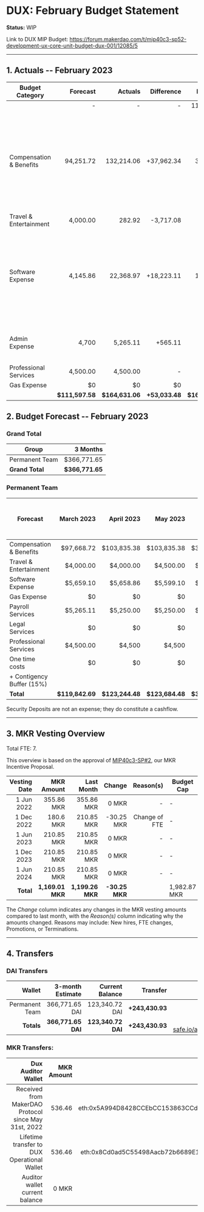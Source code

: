 # DUX: February Budget Statement

**Status:** WIP

Link to DUX MIP Budget: https://forum.makerdao.com/t/mip40c3-sp52-development-ux-core-unit-budget-dux-001/12085/5

---

## 1. Actuals -- February 2023

| Budget Category           |  Forecast |  Actuals |  Difference |  Payments |                  Comment |
| --------------------------| -----------: | --------------: | --------------: | -----------: | --------------------------------------------------------------: |
|                              |         - |          - |          - |  111,892.97 |                                                                             |
| Compensation & Benefits      |  94,251.72|   132,214.06 |  +37,962.34 |   33,855.00 |   Difference due to the payment of two delayed january salaries and payment of another salary sent to accountable to hold as a deposit. |
| Travel & Entertainment       |  4,000.00 |   282.92  |     -3,717.08 |          - |                                                                                           - |
| Software Expense             |  4,145.86 |   22,368.97 |  +18,223.11 |    15,450.00 |  Alchemy was billed 18,034.68 DAI (not forecasted). Increased software costs due to a (D)DOS attack the site went through. |
| Admin Expense                |    4,700  |    5,265.11 |     +565.11 |          - |        Slighty higher payment processor fee. |
| Professional Services        |  4,500.00 |    4,500.00   |          - |          - |                - |
| Gas Expense                  |        $0 |         $0 |         $0 |        $0  |                - |
|                        |**$111,597.58**|**$164,631.06**|**+53,033.48**|**$161,197.97**|           - |


## 2. Budget Forecast -- February 2023

### Grand Total

| Group           |     3 Months |
| --------------- | -----------: |
| Permanent Team  |     $366,771.65 |
| **Grand Total** | **$366,771.65** |

### Permanent Team

| Forecast                      | March 2023 | April 2023 | May 2023 | 3-month Total | MIP Quarterly Budget CAP from Feb 1st |
| ----------------------------- | -------------: | -----------: | ------------: | ------------: | -----------------------: |
| Compensation & Benefits      | $97,668.72     | $103,835.38  | $103,835.38    | $305,339.48  | $313,755 |
| Travel & Entertainment       | $4,000.00      | $4,000.00    | $4,500.00     | $13,500.00    |  $13,500 |
| Software Expense             | $5,659.10      | $5,658.86    | $5,599.10     | $18,667.06    | $21,600  |
| Gas Expense                  | $0             | $0           | $0            | $0            | $3,000   |
| Payroll Services             | $5,265.11      | $5,250.00    | $5,250.00     | $15,765.11    | $19,500  |
| Legal Services               | $0             | $0           | $0            | $0            | $0       |
| Professional Services        | $4,500.00      | $4,500       | $4,500        | $13,500       |  $22,500 |
| One time costs               | $0             | $0           | $0            | $0            |  $0      |
| + Contigency Buffer (15%)    |                |              |               |               |  $9,000  |
| **Total**                    |**$119,842.69** |**$123,244.48**|**$123,684.48**|**$366,771.65**| **$402,855** |

Security Deposits are not an expense; they do constitute a cashflow.

---

## 3. MKR Vesting Overview

Total FTE: 7.

This overview is based on the approval of [MIP40c3-SP#2](https://forum.makerdao.com/t/mip40c3-sp27-development-ux-core-unit-mkr-budget-dux-001/9777), our MKR Incentive Proposal.

| Vesting Date |       MKR Amount |       Last Month |    Change | Reason(s) | Budget Cap   | MKR Actuals |
| -----------: | ---------------: | ---------------: | --------: | --------: | ------------ | ----------- |
|   1 Jun 2022 |       355.86 MKR |       355.86 MKR |     0 MKR |         - | -            | 355.86      |
|  1 Dec 2022 |       180.6 MKR |       210.85 MKR |     -30.25 MKR |         Change of FTE | -            | 180.6           |
|   1 Jun 2023 |       210.85 MKR |       210.85 MKR |     0 MKR |         - | -            | -           |
|  1 Dec 2023 |       210.85 MKR |       210.85 MKR |     0 MKR |         - | -            | -           |
|   1 Jun 2024 |       210.85 MKR |       210.85 MKR |     0 MKR |         - | -            | -           |
|    **Total** | **1,169.01 MKR** | **1,199.26 MKR** | **-30.25 MKR** |           | 1,982.87 MKR | 536.46      |

The _Change_ column indicates any changes in the MKR vesting amounts compared to last month, with the _Reason(s)_ column indicating why the amounts changed. Reasons may include: New hires, FTE changes, Promotions, or Terminations.

---

## 4. Transfers

### DAI Transfers

|         Wallet | 3-month Estimate |    Current Balance |        Transfer |                                                                                                                    Multi-sig Address |
| -------------: | ---------------: | -----------------: | --------------: | -----------------------------------------------------------------------------------------------------------------------------------: |
| Permanent Team |      366,771.65 DAI |     123,340.72 DAI | **+243,430.93** | [0x8Cd0ad5C55498Aacb72b6689E1da5A284C69c0C7](https://gnosis-safe.io/app/#/safes/0x8Cd0ad5C55498Aacb72b6689E1da5A284C69c0C7/balances) |
|     **Totals** |  **366,771.65 DAI** | **123,340.72 DAI** | **+243,430.93** |https://gnosis-safe.io/app/eth:0x8Cd0ad5C55498Aacb72b6689E1da5A284C69c0C7/balances                                                                                                                                      |

### MKR Transfers:


|                                   Dux Auditor Wallet | MKR Amount |                              Multi-sig address |
| ---------------------------------------------------: | ---------: | ---------------------------------------------: |
| Received from MakerDAO Protocol since May 31st, 2022 |     536.46 | eth:0x5A994D8428CCEbCC153863CCdA9D2Be6352f89ad |
|          Lifetime transfer to DUX Operational Wallet |     536.46 | eth:0x8Cd0ad5C55498Aacb72b6689E1da5A284C69c0C7 |
|                       Auditor wallet current balance |      0 MKR |                                                |

